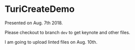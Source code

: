 # TuriCreateDemo

Presented on Aug. 7th 2018.

Please checkout to branch `dev` to get keynote and other files.

I am going to upload linted files on Aug. 10th.
